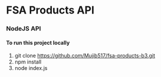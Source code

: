 # FSA Products API
### NodeJS API


#### To run this project locally
1. git clone https://github.com/Mujib517/fsa-products-b3.git
2. npm install
3. node index.js